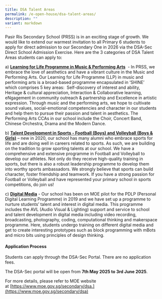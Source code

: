 ```yaml
---
title: DSA Talent Areas
permalink: /e-open-house/dsa-talent-areas/
description: ""
variant: markdown
---
```

Pasir Ris Secondary School (PRSS) is in an exciting stage of growth. We would like to extend our warmest invitation to all Primary 6 students to apply for direct admission to our Secondary One in 2026 via the DSA-Sec Direct School Admission Exercise.&nbsp;Here are the 3 categories of DSA Talent Areas students can apply to:

a)&nbsp;**[Learning for Life Programme in Music &amp; Performing Arts](/useful-links/direct-school-admission-dsa/dsa-llp-in-music-and-performing-arts/)**&nbsp; - In PRSS, we embrace the love of aesthetics and have a vibrant culture in the Music and Performing Arts. Our Learning for Life Programme (LLP) in music and performing arts is a broad-based programme encapsulated in ‘SHINE’ which comprises 5 key areas:&nbsp; Self-discovery of interest and ability, Heritage &amp; cultural appreciation, Interaction &amp; Collaborative learning, eNgagement in community outreach &amp; partnership and Excellence in artistic expression. Through music and the performing arts, we hope to cultivate sound values, social-emotional competencies and character in our students and help them to pursue their passion and talent in aesthetics. The Performing Arts CCAs in our school include the Choir, Concert Band, Chinese Orchestra, Drama and the Modern Dance.&nbsp;

b)&nbsp;**[Talent Development in Sports - Football (Boys) and Volleyball (Boys &amp; Girls)](/useful-links/direct-school-admission-dsa/dsa-talent-development-in-sports/)**&nbsp;– new in 2020, our school has many alumni who embrace sports for life and are doing well in careers related to sports. As such, we are building on the tradition to grow sporting talents at our school. We have a comprehensive and extensive programme in Football and Volleyball to develop our athletes. Not only do they receive high-quality training in sports, but there is also a robust leadership programme to develop them into worthy sports ambassadors. We strongly believe that sports can build character, foster friendship and teamwork.&nbsp;If you have a strong passion for Football or Volleyball and have represented your primary school in sports competitions, do join us!

c)&nbsp;**[Digital Media](/useful-links/direct-school-admission-dsa/dsa-digital-media/)** - Our school has been on MOE pilot for the PDLP (Personal Digital Learning Programme) in 2019 and we have set up a programme to nurture students’ talent and interest in digital media. This programme includes the AVL (Audio Visual & Lighting) support and service to school and talent development in digital media including video recording, broadcasting, photography, coding, computational thinking and makerspace programme. Here, students undergo training on different digital media and get to create interesting prototypes such as block programming with mBots and micro bits using principles of design thinking.

#### **Application Process**

Students can apply through the DSA-Sec Portal. There are no application fees.

The DSA-Sec portal will be open from **7th May 2025 to 3rd June 2025**. 

For more details, please refer to MOE website at [https://www.moe.gov.sg/secondary/dsa.](https://www.moe.gov.sg/secondary/dsa)
